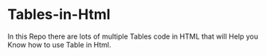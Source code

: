 # Tables-in-Html

In this Repo  there are lots of multiple Tables code in HTML that will Help you Know how to use Table in Html.
